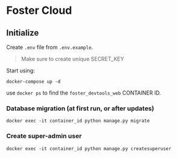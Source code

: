 # Foster Cloud

## Initialize

Create `.env` file from `.env.example`.

> Make sure to create unique SECRET_KEY

Start using:

    docker-compose up -d

use `docker ps` to find the `foster_devtools_web` CONTAINER ID.

### Database migration (at first run, or after updates)

    docker exec -it container_id python manage.py migrate

### Create super-admin user

    docker exec -it container_id python manage.py createsuperuser


